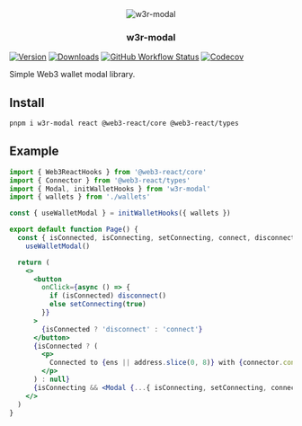 <div align="center">
  <img src="https://bafkreidnb2tkp7mtdi2a6lfk6eijvddak373dpyomiel5pvfv6qvrwewfi.ipfs.dweb.link" alt="w3r-modal" />
  <h3>w3r-modal</h3>
</div>

[![Version][v-badge-url]][npm-url] [![Downloads][dl-badge-url]][npm-url] [![GitHub Workflow Status][gh-actions-img]][github-actions] [![Codecov][cov-badge-url]][cov-url]

Simple Web3 wallet modal library.

## Install

```sh
pnpm i w3r-modal react @web3-react/core @web3-react/types
```

## Example

```jsx
import { Web3ReactHooks } from '@web3-react/core'
import { Connector } from '@web3-react/types'
import { Modal, initWalletHooks } from 'w3r-modal'
import { wallets } from './wallets'

const { useWalletModal } = initWalletHooks({ wallets })

export default function Page() {
  const { isConnected, isConnecting, setConnecting, connect, disconnect, address, error, connector, chainId, ens } =
    useWalletModal()

  return (
    <>
      <button
        onClick={async () => {
          if (isConnected) disconnect()
          else setConnecting(true)
        }}
      >
        {isConnected ? 'disconnect' : 'connect'}
      </button>
      {isConnected ? (
        <p>
          Connected to {ens || address.slice(0, 8)} with {connector.constructor.name} on chain {chainId}
        </p>
      ) : null}
      {isConnecting && <Modal {...{ isConnecting, setConnecting, connect, wallets }} />}
    </>
  )
}
```

[v-badge-url]: https://img.shields.io/npm/v/w3r-modal.svg?style=for-the-badge&color=F55A5A&label=&logo=npm
[npm-url]: https://www.npmjs.com/package/w3r-modal
[cov-badge-url]: https://img.shields.io/coveralls/github/tinyhttp/w3r-modal?style=for-the-badge&color=F55A5A
[cov-url]: https://coveralls.io/github/tinyhttp/w3r-modal
[dl-badge-url]: https://img.shields.io/npm/dt/w3r-modal?style=for-the-badge&color=F55A5A
[github-actions]: https://github.com/tinyhttp/w3r-modal/actions
[gh-actions-img]: https://img.shields.io/github/workflow/status/tinyhttp/w3r-modal/CI?style=for-the-badge&color=F55A5A&label=&logo=github
